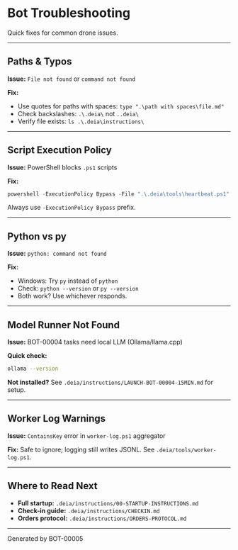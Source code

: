 # Bot Troubleshooting

Quick fixes for common drone issues.

---

## Paths & Typos

**Issue:** `File not found` or `command not found`

**Fix:**
- Use quotes for paths with spaces: `type ".\path with spaces\file.md"`
- Check backslashes: `.\.deia\` not `..deia\`
- Verify file exists: `ls .\.deia\instructions\`

---

## Script Execution Policy

**Issue:** PowerShell blocks `.ps1` scripts

**Fix:**
```powershell
powershell -ExecutionPolicy Bypass -File ".\.deia\tools\heartbeat.ps1" -BotId BOT-XXXXX -Message "test"
```

Always use `-ExecutionPolicy Bypass` prefix.

---

## Python vs py

**Issue:** `python: command not found`

**Fix:**
- Windows: Try `py` instead of `python`
- Check: `python --version` or `py --version`
- Both work? Use whichever responds.

---

## Model Runner Not Found

**Issue:** BOT-00004 tasks need local LLM (Ollama/llama.cpp)

**Quick check:**
```bash
ollama --version
```

**Not installed?** See `.deia/instructions/LAUNCH-BOT-00004-15MIN.md` for setup.

---

## Worker Log Warnings

**Issue:** `ContainsKey` error in `worker-log.ps1` aggregator

**Fix:** Safe to ignore; logging still writes JSONL. See `.deia/tools/worker-log.ps1`.

---

## Where to Read Next

- **Full startup:** `.deia/instructions/00-STARTUP-INSTRUCTIONS.md`
- **Check-in guide:** `.deia/instructions/CHECKIN.md`
- **Orders protocol:** `.deia/instructions/ORDERS-PROTOCOL.md`

---

Generated by BOT-00005
